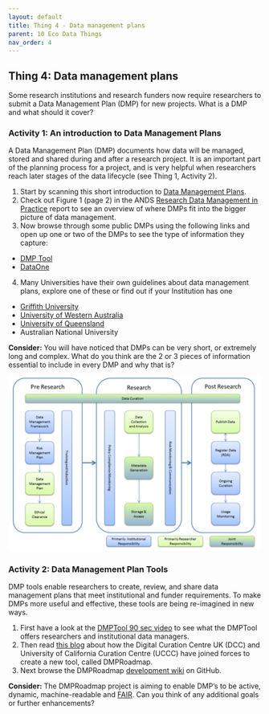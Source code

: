 ```yaml
---
layout: default
title: Thing 4 - Data management plans
parent: 10 Eco Data Things
nav_order: 4
---
```


## Thing 4: Data management plans
Some research institutions and research funders now require researchers to submit a Data Management Plan (DMP) for new projects. What is a DMP and what should it cover?

### Activity 1: An introduction to Data Management Plans
A Data Management Plan (DMP) documents how data will be managed, stored and shared during and after a research project. It is an important part of the planning process for a project, and is very helpful when researchers reach later stages of the data lifecycle (see Thing 1, Activity 2).

1.	Start by scanning this short introduction to [Data Management Plans](https://www.ands.org.au/working-with-data/data-management/data-management-plans).
2.	Check out Figure 1 (page 2) in the ANDS [Research Data Management in Practice](http://www.ands.org.au/__data/assets/pdf_file/0009/394056/research-data-management-in-practice.pdf) report to see an overview of where DMPs fit into the bigger picture of data management.
3.	Now browse through some public DMPs using the following links and open up one or two of the DMPs to see the type of information they capture:
- [DMP Tool](https://dmptool.org/public_plans)
- [DataOne](https://www.dataone.org/data-management-planning)
4.	Many Universities have their own guidelines about data management plans, explore one of these or find out if your Institution has one
- [Griffith University](https://www.griffith.edu.au/library/research-publishing/best-practice-guidelines-for-researchers)
- [University of Western Australia](http://guides.library.uwa.edu.au/c.php?g=325196&p=2178556)
- [University of Queensland](https://guides.library.uq.edu.au/for-researchers/uq-research-data-manager/creating-a-dmp)
- Australian National University

**Consider:** You will have noticed that DMPs can be very short, or extremely long and complex. What do you think are the 2 or 3 pieces of information essential to include in every DMP and why that is?

![](images/RDM-steps.png)

### Activity 2: Data Management Plan Tools
DMP tools enable researchers to create, review, and share data management plans that meet institutional and funder requirements. To make DMPs more useful and effective, these tools are being re-imagined in new ways.

1.	First have a look at the [DMPTool 90 sec video](https://vimeo.com/82408192) to see what the DMPTool offers researchers and institutional data managers.
2.	Then read [this blog](https://blog.dmptool.org/category/roadmap-project/) about how the Digital Curation Centre UK (DCC) and University of California Curation Centre (UCCC) have joined forces to create a new tool, called DMPRoadmap.
3.	Next browse the DMPRoadmap [development wiki](https://github.com/DMPRoadmap/roadmap/wiki) on GitHub.

**Consider:** The DMPRoadmap project is aiming to enable DMP’s to be active, dynamic, machine-readable and [FAIR](https://www.force11.org/group/fairgroup/fairprinciples). Can you think of any additional goals or further enhancements?
